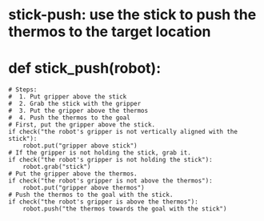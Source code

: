 # stick-push: use the stick to push the thermos to the target location
# def stick_push(robot):
    # Steps:
    #  1. Put gripper above the stick
    #  2. Grab the stick with the gripper
    #  3. Put the gripper above the thermos
    #  4. Push the thermos to the goal
    # First, put the gripper above the stick.
    if check("the robot's gripper is not vertically aligned with the stick"):
        robot.put("gripper above stick")
    # If the gripper is not holding the stick, grab it.
    if check("the robot's gripper is not holding the stick"):
        robot.grab("stick")
    # Put the gripper above the thermos.
    if check("the robot's gripper is not above the thermos"):
        robot.put("gripper above thermos")
    # Push the thermos to the goal with the stick.
    if check("the robot's gripper is above the thermos"):
        robot.push("the thermos towards the goal with the stick")